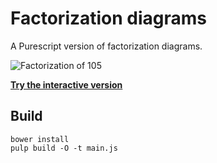 # Factorization diagrams

A Purescript version of factorization diagrams.

![Factorization of 105](http://i.imgur.com/bqm4kOO.png)

**[Try the interactive version](http://david-peter.de/factorization-diagrams)**

## Build

```
bower install
pulp build -O -t main.js
```
